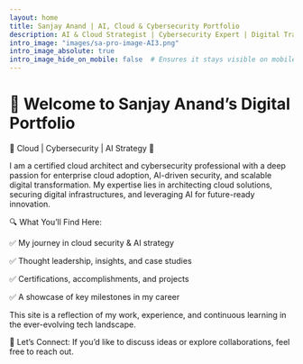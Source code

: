 ```yaml
---
layout: home
title: Sanjay Anand | AI, Cloud & Cybersecurity Portfolio
description: AI & Cloud Strategist | Cybersecurity Expert | Digital Transformation Leader. Exploring AI-driven security, scalable cloud solutions, and futuristic innovations.
intro_image: "images/sa-pro-image-AI3.png"
intro_image_absolute: true
intro_image_hide_on_mobile: false  # Ensures it stays visible on mobile
---
```


# 🚀 Welcome to Sanjay Anand’s Digital Portfolio 



🔹 Cloud | Cybersecurity | AI Strategy 🔹 

 
 

I am a certified cloud architect and cybersecurity professional with a deep passion for enterprise cloud adoption, AI-driven security, and scalable digital transformation. My expertise lies in architecting cloud solutions, securing digital infrastructures, and leveraging AI for future-ready innovation. 

 
 

🔍 What You’ll Find Here: 

✅ My journey in cloud security & AI strategy 

✅ Thought leadership, insights, and case studies 

✅ Certifications, accomplishments, and projects 

✅ A showcase of key milestones in my career 

 
 

This site is a reflection of my work, experience, and continuous learning in the ever-evolving tech landscape. 

 
 

📩 Let’s Connect: If you’d like to discuss ideas or explore collaborations, feel free to reach out. 
